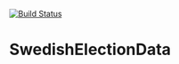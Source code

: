[![Build Status](https://travis-ci.com/zoepatton/SwedishElectionData.svg?branch=master)](https://travis-ci.com/zoepatton/SwedishElectionData)
# SwedishElectionData
